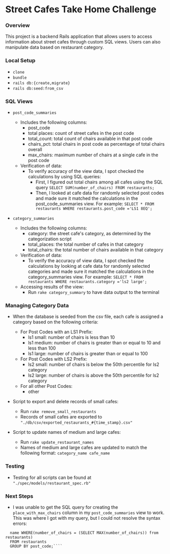 # Street Cafes Take Home Challenge

### Overview

This project is a backend Rails application that allows users to access information about street cafes through custom SQL views. Users can also manipulate data based on restaurant category.

### Local Setup

- ```clone```
- ```bundle```
- ```rails db:{create,migrate}```
- ```rails db:seed:from_csv```

### SQL Views

- ```post_code_summaries```
  - Includes the following columns:
    - post_code
    - total places: count of street cafes in the post code
    - total_count: total count of chairs available in that post code
    - chairs_pct: total chairs in post code as percentage of total chairs overall
    - max_chairs: maximum number of chairs at a single cafe in the post code
  - Verification of data:
    - To verify accuracy of the view data, I spot checked the calculations by using SQL queries:
      - First, I figured out total chairs among all cafes using the SQL query ```SELECT SUM(number_of_chairs) FROM restaurants;```
      - Then, I looked at cafe data for randomly selected post codes and made sure it matched the calculations in the post_code_summaries view. For example: ```SELECT * FROM restaurants WHERE restaurants.post_code ='LS1 8EQ';```

- ```category_summaries```
  - Includes the following columns:
    - category: the street cafe's category, as determined by the categorization script
    - total_places: the total number of cafes in that category
    - total_chairs: the total number of chairs available in that category
  - Verification of data:
    - To verify the accuracy of view data, I spot checked the calculations by looking at cafe data for randomly selected categories and made sure it matched the calculations in the category_summaries view. For example: ```SELECT * FROM restaurants WHERE restaurants.category ='ls2 large';```
  - Accessing results of the view:
    - Run ```rake category_summary``` to have data output to the terminal

### Managing Category Data

- When the database is seeded from the csv file, each cafe is assigned a category based on the following criteria:
  - For Post Codes with an LS1 Prefix:
    - ls1 small: number of chairs is less than 10
    - ls1 medium: number of chairs is greater than or equal to 10 and less than 100
    - ls1 large: number of chairs is greater than or equal to 100
  - For Post Codes with LS2 Prefix:
    - ls2 small: number of chairs is below the 50th percentile for ls2 category
    - ls2 large: number of chairs is above the 50th percentile for ls2 category
  - For all other Post Codes:
    - other

- Script to export and delete records of small cafes:
  - Run ```rake remove_small_restaurants```
  - Records of small cafes are exported to ```"./db/csv/exported_restaurants_#{time_stamp}.csv"```

- Script to update names of medium and large cafes:
  - Run ```rake update_restaurant_names```
  - Names of medium and large cafes are updated to match the following format: ```category_name cafe_name```

### Testing
  - Testing for all scripts can be found at ```"./spec/models/restaurant_spec.rb"```

### Next Steps
  - I was unable to get the SQL query for creating the ```place_with_max_chairs``` column in my ```post_code_summaries``` view to work. This was where I got with my query, but I could not resolve the syntax errors:
  ````SELECT post_code,
    name WHERE(number_of_chairs = (SELECT MAX(number_of_chairs)) from restaurants)
    FROM restaurants
    GROUP BY post_code;````
